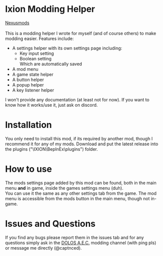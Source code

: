 # Ixion Modding Helper
[Nexusmods](https://www.nexusmods.com/ixion/mods/11)  
<br>
This is a modding helper I wrote for myself (and of course others) to make modding easier. Features include:
- A settings helper with its own settings page including:
  - Key input setting
  - Boolean setting  
Which are automatically saved
- A mod menu
- A game state helper
- A button helper
- A popup helper
- A key listener helper

I won't provide any documentation (at least not for now). If you want to know how it works/use it, just ask on discord.

# Installation
You only need to install this mod, if its required by another mod, though I recommend it for any of my mods.
Download and put the latest release into the plugins ("\IXION\BepInEx\plugins\") folder.

# How to use
The mods settings page added by this mod can be found, both in the main menu **and** in game, inside the games settings menu (duh).  
You can use it the same as any other settings tab from the game.
The mod menu is accessible from the mods button in the main menu, though not in-game.

# Issues and Questions
If you find any bugs please report them in the issues tab and for any questions simply ask in the [DOLOS A.E.C.](https://discord.gg/UMtuJrSmY3) modding channel (with ping pls) or message me directly (@captnced).
